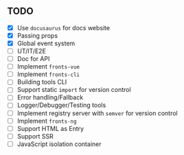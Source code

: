 ## TODO

- [x] Use `docusaurus` for docs website
- [x] Passing props
- [x] Global event system
- [ ] UT/IT/E2E
- [ ] Doc for API
- [ ] Implement `fronts-vue`
- [ ] Implement `fronts-cli`
- [ ] Building tools CLI
- [ ] Support static `import` for version control
- [ ] Error handling/Fallback
- [ ] Logger/Debugger/Testing tools
- [ ] Implement registry server with `semver` for version control
- [ ] Implement `fronts-ng`
- [ ] Support HTML as Entry
- [ ] Support SSR
- [ ] JavaScript isolation container
